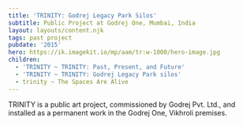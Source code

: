 ```yaml
---
title: 'TRINITY: Godrej Legacy Park Silos'
subtitle: Public Project at Godrej One, Mumbai, India
layout: layouts/content.njk
tags: past project
pubdate: '2015'
hero: https://ik.imagekit.io/mp/aam/tr:w-1000/hero-image.jpg
children:
  - 'TRINITY ~ TRINITY: Past, Present, and Future'
  - 'TRINITY ~ TRINITY: Godrej Legacy Park silos'
  - trinity ~ The Spaces Are Alive
---
```

TRINITY is a public art project, commissioned by Godrej Pvt. Ltd., and installed as a permanent work in the Godrej One, Vikhroli premises.
